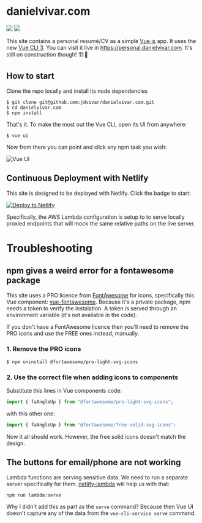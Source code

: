 # danielvivar.com

<a class="badge-align" href="https://www.codacy.com?utm_source=git@bitbucket.org&amp;utm_medium=referral&amp;utm_content=jdvivar/danielvivar.com&amp;utm_campaign=Badge_Grade"><img src="https://api.codacy.com/project/badge/Grade/82359b0132e64877b0285c561a6b07aa"/></a>
<a href="https://www.netlify.com">
  <img src="https://www.netlify.com/img/global/badges/netlify-color-accent.svg"/>
</a>

This site contains a personal resumé/CV as a simple [Vue.js](https://github.com/vuejs/vue) app. It uses the new [Vue CLI 3](https://github.com/vuejs/vue-cli). You can visit it live in https://personal.danielvivar.com. It's still on construction though! 🏗👷

## How to start

Clone the repo locally and install its node dependencies
```
$ git clone git@github.com:jdvivar/danielvivar.com.git
$ cd danielvivar.com
$ npm install
```

That's it. To make the most out the Vue CLI, open its UI from anywhere:
```
$ vue ui
```
Now from there you can point and click any npm task you wish:

![Vue UI](https://i.imgur.com/16QWIBe.png)

## Continuous Deployment with Netlify

This site is designed to be deployed with Netlify. Click the badge to start:

[![Deploy to Netlify](https://www.netlify.com/img/deploy/button.svg)](https://app.netlify.com/start/deploy?repository=https://github.com/jdvivar/danielvivar.com)

Specifically, the AWS Lambda configuration is setup to to serve locally proxied endpoints that will mock the same relative paths on the live server.

# Troubleshooting

## npm gives a weird error for a fontawesome package

This site uses a PRO licence from [FontAwesome](https://fontawesome.com/) for icons, specifically this Vue component: [vue-fontawesome](https://github.com/FortAwesome/vue-fontawesome). Because it's a private package, npm needs a token to verify the instalation. A token is served through an environment variable (it's not available in the code).

If you don't have a FontAwesome licence then you'll need to remove the PRO icons and use the FREE ones instead, manually.
### 1. Remove the PRO icons
```
$ npm uninstall @fortawesome/pro-light-svg-icons
```
### 2. Use the correct file when adding icons to components
Substitute this lines in Vue components code:
```js
import { faAngleUp } from "@fortawesome/pro-light-svg-icons";
```
with this other one:
```js
import { faAngleUp } from "@fortawesome/free-solid-svg-icons";
```

Now it all should work. However, the free solid icons doesn't match the design.

## The buttons for email/phone are not working

Lambda functions are serving sensitive data. We need to run a separate server specifically for them. [netlify-lambda](https://github.com/netlify/netlify-lambda) will help us with that:
```
npm run lambda:serve
```
Why I didn't add this as part as the `serve` command?
Because then Vue UI doesn't capture any of the data from the `vue-cli-service serve` command.
